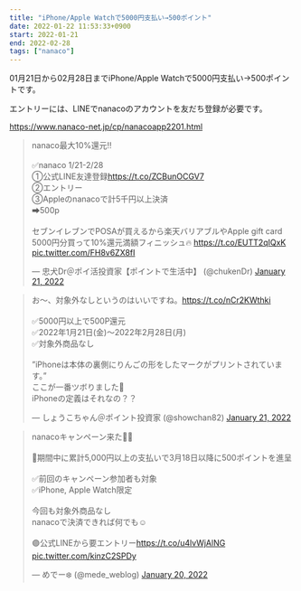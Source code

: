 ```yaml
---
title: "iPhone/Apple Watchで5000円支払い→500ポイント"
date: 2022-01-22 11:53:33+0900
start: 2022-01-21
end: 2022-02-28
tags: ["nanaco"]
---
```


01月21日から02月28日までiPhone/Apple Watchで5000円支払い→500ポイントです。

エントリーには、LINEでnanacoのアカウントを友だち登録が必要です。

https://www.nanaco-net.jp/cp/nanacoapp2201.html

<blockquote class="twitter-tweet"><p lang="ja" dir="ltr">nanaco最大10%還元‼️<br><br>✅nanaco 1/21-2/28<br>①公式LINE友達登録<a href="https://t.co/ZCBunOCGV7">https://t.co/ZCBunOCGV7</a><br>②エントリー<br>③Appleのnanacoで計5千円以上決済<br>➡︎500p<br><br>セブンイレブンでPOSAが買えるから楽天バリアブルやApple gift card 5000円分買って10%還元満額フィニッシュ🔥 <a href="https://t.co/EUTT2qIQxK">https://t.co/EUTT2qIQxK</a> <a href="https://t.co/FH8v6ZX8fI">pic.twitter.com/FH8v6ZX8fI</a></p>&mdash; 忠犬Dr＠ポイ活投資家【ポイントで生活中】 (@chukenDr) <a href="https://twitter.com/chukenDr/status/1484338825019428865?ref_src=twsrc%5Etfw">January 21, 2022</a></blockquote> <script async src="https://platform.twitter.com/widgets.js" charset="utf-8"></script>
<blockquote class="twitter-tweet"><p lang="ja" dir="ltr">お～、対象外なしというのはいいですね。<a href="https://t.co/nCr2KWthki">https://t.co/nCr2KWthki</a><br><br>✅5000円以上で500P還元<br>✅2022年1月21日(金)～2022年2月28日(月)<br>✅対象外商品なし<br><br>”iPhoneは本体の裏側にりんごの形をしたマークがプリントされています。”<br>ここが一番ツボりました🤣<br>iPhoneの定義はそれなの？？</p>&mdash; しょうこちゃん＠ポイント投資家 (@showchan82) <a href="https://twitter.com/showchan82/status/1484345622966996997?ref_src=twsrc%5Etfw">January 21, 2022</a></blockquote> <script async src="https://platform.twitter.com/widgets.js" charset="utf-8"></script>
<blockquote class="twitter-tweet"><p lang="ja" dir="ltr">nanacoキャンペーン来た👀🌟<br><br>📝期間中に累計5,000円以上の支払いで3月18日以降に500ポイントを進呈<br><br>✅前回のキャンペーン参加者も対象<br>✅iPhone, Apple Watch限定<br><br>今回も対象外商品なし<br>nanacoで決済できれば何でも☺️<br><br>🟣公式LINEから要エントリー<a href="https://t.co/u4lvWjAlNG">https://t.co/u4lvWjAlNG</a> <a href="https://t.co/kinzC2SPDy">pic.twitter.com/kinzC2SPDy</a></p>&mdash; めでー‎❄️️ (@mede_weblog) <a href="https://twitter.com/mede_weblog/status/1484249572050309121?ref_src=twsrc%5Etfw">January 20, 2022</a></blockquote> <script async src="https://platform.twitter.com/widgets.js" charset="utf-8"></script>

